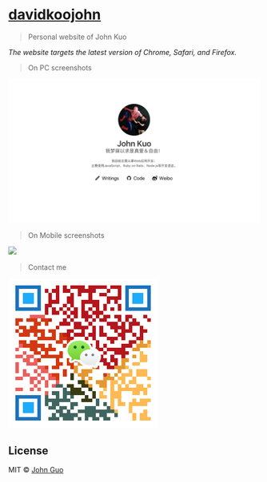 # [davidkoojohn](https://davidkoojohn.github.io)

> Personal website of John Kuo

*The website targets the latest version of Chrome, Safari, and Firefox.*

> On PC screenshots

<a href="https://davidkoojohn.github.io">
	<img src="assets/images/screenshot.jpg" width="600">
</a>

> On Mobile screenshots

<a href="https://davidkoojohn.github.io">
	<img src="assets/images/screenshot-mobile.jpg" width="400">
</a>

> Contact me

<a href="https://davidkoojohn.github.io/about">
	<img src="assets/images/cli_300px.png" width="300">
</a>

## License

MIT © [John Guo](https://davidkoojohn.github.io)
